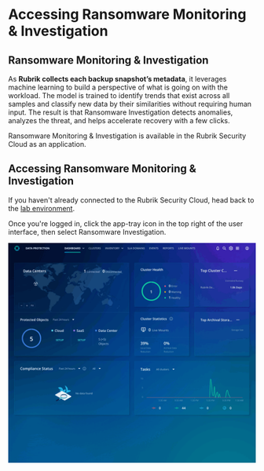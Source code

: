 # Accessing Ransomware Monitoring & Investigation

## Ransomware Monitoring & Investigation

As **Rubrik collects each backup snapshot’s metadata**, it leverages machine learning to build a perspective of what is going on with the workload. The model is trained to identify trends that exist across all samples and classify new data by their similarities without requiring human input. The result is that Ransomware Investigation detects anomalies, analyzes the threat, and helps accelerate recovery with a few clicks. 

Ransomware Monitoring & Investigation is available in the Rubrik Security Cloud as an application. 

## Accessing Ransomware Monitoring & Investigation

If you haven't already connected to the Rubrik Security Cloud, head back to the [​lab environment](../lab_environment/lab-0.md).

Once you're logged in, click the app-tray icon in the top right of the user interface, then select Ransomware Investigation.

![Open Ransomware Investigation](./images/AccessRI.gif "Open Ransomware Investigation")
